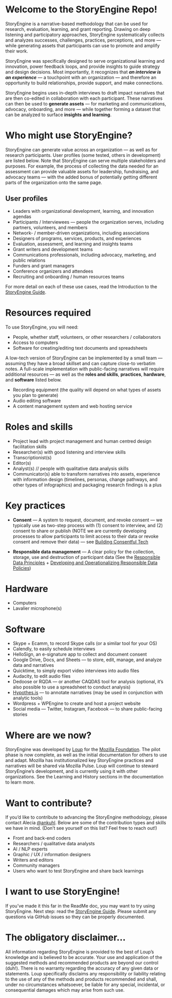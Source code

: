 # Welcome to the StoryEngine Repo!

StoryEngine is a narrative-based methodology that can be used for research, evaluation, learning, and grant reporting. Drawing on deep listening and participatory approaches, StoryEngine systematically collects and analyzes successes, challenges, practices, perceptions, and more — while generating assets that participants can use to promote and amplify their work.

StoryEngine was specifically designed to serve organizational learning and innovation, power feedback loops, and provide insights to guide strategy and design decisions. Most importantly, it recognizes that _**an interview is an experience**_ — a touchpoint with an organization — and therefore an opportunity to build relationships, provide support, and make connections.

StoryEngine begins uses in-depth interviews to draft impact narratives that are then co-edited in collaboration with each participant. These narratives can then be used to **generate assets** — for marketing and communications, advocacy, onboarding, and more — while together forming a dataset that can be analyzed to surface **insights and learning**.

# Who might use StoryEngine?

StoryEngine can generate value across an organization — as well as for research participants. User profiles \(some tested, others in development\) are listed below. Note that StoryEngine can serve multiple stakeholders and purposes. For example, the process of collecting the data needed for an assessment can provide valuable assets for leadership, fundraising, and advocacy teams — with the added bonus of potentially getting different parts of the organization onto the same page.

## User profiles

* Leaders with organizational development, learning, and innovation agendas
* Participants / Interviewees — people the organization serves, including partners, volunteers, and members
* Network- / member-driven organizations, including associations 
* Designers of programs, services, products, and experiences 
* Evaluation, assessment, and learning and insights teams
* Grant writers and development teams
* Communications professionals, including advocacy, marketing, and public relations 
* Funders and grant managers 
* Conference organizers and attendees 
* Recruiting and onboarding / human resources teams 

For more detail on each of these use cases, read the Introduction to the [StoryEngine Guide](https://loup.gitbooks.io/storyengine/content/).

# Resources required

To use StoryEngine, you will need:

* People, whether staff, volunteers, or other researchers / collaborators
* Access to computers
* Software for creating/editing text documents and spreadsheets

A low-tech version of StoryEngine can be implemented by a small team — assuming they have a broad skillset and can capture close-to verbatim notes. A full-scale implementation with public-facing narratives will require additional resources — as well as the **roles and skills**, **practices**, **hardware**, and **software** listed below.

* Recording equipment \(the quality will depend on what types of assets you plan to generate\)
* Audio editing software 
* A content management system and web hosting service

# Roles and skills

* Project lead with project management and human centred design facilitation skills
* Researcher\(s\) with good listening and interview skills
* Transcriptionist\(s\)
* Editor\(s\)
* Analyst\(s\) // people with qualitative data analysis skills
* Communicator\(s\) able to transform narratives into assets, experience with information design \(timelines, personas, change pathways, and other types of infographics\) and packaging research findings is a plus 

# Key practices

* **Consent** — A system to request, document, and revoke consent — we typically use as two-step process with \(1\) consent to interview, and \(2\) consent to share or publish \(NOTE we are currently developing processes to allow participants to limit access to their data or revoke consent and remove their data\) — see [Building Consentful Tech](https://www.andalsotoo.net/2017/10/24/the-building-consentful-tech-zine-is-out/)

* **Responsible data management** — A clear policy for the collection, storage, use and destruction of participant data \(See the [Responsible Data Principles](https://responsibledata.io/2018/01/24/rd-101-responsible-data-principles/) + [Developing and Operationalizing Responsible Data Policies](https://lindaraftree.com/2016/10/31/developing-and-operationalizing-responsible-data-policies/)\)

# Hardware

* Computers
* Lavalier microphone\(s\)

# Software

* Skype + Ecamm, to record Skype calls \(or a similar tool for your OS\)
* Calendly, to easily schedule interviews
* HelloSign, an e-signature app to collect and document consent
* Google Drive, Docs, and Sheets — to store, edit, manage, and analyze data and narratives
* Quicktime, to simply export video interviews into audio files
* Audacity, to edit audio files
* Dedoose or RQDA — or another CAQDAS tool for analysis \(optional, it’s also possible to use a spreadsheet to conduct analysis\)
* [Hypothes.is](https://web.hypothes.is/) — to annotate narratives \(may be used in conjunction with analytic tools\)
* Wordpress + WPEngine to create and host a project website
* Social media — Twitter, Instagram, Facebook — to share public-facing stories 

# Where are we now?

StoryEngine was developed by [Loup](https://loup.design) for the [Mozilla Foundation](https://mozilla.org). The pilot phase is now complete, as well as the initial documentation for others to use and adapt. Mozilla has institutionalized key StoryEngine practices and narratives will be shared via Mozilla Pulse. Loup will continue to steward StoryEngine’s development, and is currently using it with other organizations. See the Learning and History sections in the documentation to learn more.

# Want to contribute?

If you’d like to contribute to advancing the StoryEngine methodology, please contact Alecia [@ankuhl](https://github.com/ankuhl). Below are some of the contribution types and skills we have in mind. \(Don’t see yourself on this list? Feel free to reach out!\)

* Front and back-end coders
* Researchers / qualitative data analysts
* AI / NLP experts
* Graphic / UX / information designers
* Writers and editors
* Community managers
* Users who want to test StoryEngine and share back learnings

# I want to use StoryEngine!

If you’ve made it this far in the ReadMe doc, you may want to try using StoryEngine. Next step: read the [StoryEngine Guide](https://loup.gitbooks.io/storyengine/content/). Please submit any questions via GitHub issues so they can be properly documented.

# The obligatory disclaimer...

All information regarding StoryEngine is provided to the best of Loup’s knowledge and is believed to be accurate. Your use and application of the suggested methods and recommended products are beyond our control \(duh!\). There is no warranty regarding the accuracy of any given data or statements. Loup specifically disclaims any responsibility or liability relating to the use of any of the methods and products recommended and shall, under no circumstances whatsoever, be liable for any special, incidental, or consequential damages which may arise from such use.

